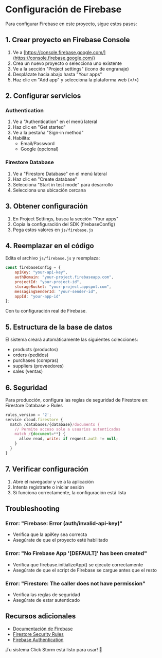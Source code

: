# Configuración de Firebase

Para configurar Firebase en este proyecto, sigue estos pasos:

## 1. Crear proyecto en Firebase Console

1. Ve a [https://console.firebase.google.com/](https://console.firebase.google.com/)
2. Crea un nuevo proyecto o selecciona uno existente
3. Ve a la sección "Project settings" (icono de engranaje)
4. Desplázate hacia abajo hasta "Your apps"
5. Haz clic en "Add app" y selecciona la plataforma web (</>)

## 2. Configurar servicios

### Authentication
1. Ve a "Authentication" en el menú lateral
2. Haz clic en "Get started"
3. Ve a la pestaña "Sign-in method"
4. Habilita:
   - Email/Password
   - Google (opcional)

### Firestore Database
1. Ve a "Firestore Database" en el menú lateral
2. Haz clic en "Create database"
3. Selecciona "Start in test mode" para desarrollo
4. Selecciona una ubicación cercana

## 3. Obtener configuración

1. En Project Settings, busca la sección "Your apps"
2. Copia la configuración del SDK (firebaseConfig)
3. Pega estos valores en `js/firebase.js`

## 4. Reemplazar en el código

Edita el archivo `js/firebase.js` y reemplaza:

```javascript
const firebaseConfig = {
    apiKey: "your-api-key",
    authDomain: "your-project.firebaseapp.com",
    projectId: "your-project-id",
    storageBucket: "your-project.appspot.com",
    messagingSenderId: "your-sender-id",
    appId: "your-app-id"
};
```

Con tu configuración real de Firebase.

## 5. Estructura de la base de datos

El sistema creará automáticamente las siguientes colecciones:
- products (productos)
- orders (pedidos)
- purchases (compras)
- suppliers (proveedores)
- sales (ventas)

## 6. Seguridad

Para producción, configura las reglas de seguridad de Firestore en:
Firestore Database > Rules

```javascript
rules_version = '2';
service cloud.firestore {
  match /databases/{database}/documents {
    // Permite acceso solo a usuarios autenticados
    match /{document=**} {
      allow read, write: if request.auth != null;
    }
  }
}
```

## 7. Verificar configuración

1. Abre el navegador y ve a la aplicación
2. Intenta registrarte o iniciar sesión
3. Si funciona correctamente, la configuración está lista

## Troubleshooting

### Error: "Firebase: Error (auth/invalid-api-key)"
- Verifica que la apiKey sea correcta
- Asegúrate de que el proyecto esté habilitado

### Error: "No Firebase App '[DEFAULT]' has been created"
- Verifica que firebase.initializeApp() se ejecute correctamente
- Asegúrate de que el script de Firebase se cargue antes que el resto

### Error: "Firestore: The caller does not have permission"
- Verifica las reglas de seguridad
- Asegúrate de estar autenticado

## Recursos adicionales

- [Documentación de Firebase](https://firebase.google.com/docs)
- [Firestore Security Rules](https://firebase.google.com/docs/firestore/security/get-started)
- [Firebase Authentication](https://firebase.google.com/docs/auth)

¡Tu sistema Click Storm está listo para usar! 🎉
